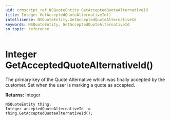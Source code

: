 ```yaml
---
uid: crmscript_ref_NSQuoteEntity_GetAcceptedQuoteAlternativeId
title: Integer GetAcceptedQuoteAlternativeId()
intellisense: NSQuoteEntity.GetAcceptedQuoteAlternativeId
keywords: NSQuoteEntity, GetAcceptedQuoteAlternativeId
so.topic: reference
---
```


# Integer GetAcceptedQuoteAlternativeId()

The primary key of the Quote Alternative which was finally accepted by the customer. Set when the user is marking a quote as accepted.

**Returns:** Integer

```crmscript
NSQuoteEntity thing;
Integer acceptedQuoteAlternativeId  = thing.GetAcceptedQuoteAlternativeId();
```

